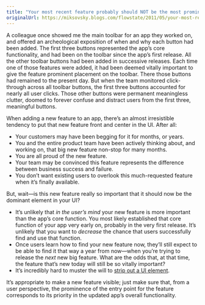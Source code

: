 ```yaml
---
title: "Your most recent feature probably should NOT be the most prominent element of your UI"
originalUrl: https://miksovsky.blogs.com/flowstate/2011/05/your-most-recent-feature-probably-should-not-be-the-most-prominent-element-of-your-ui.html
---
```


<p>
  A colleague once showed me the main toolbar for an app they worked on, and
  offered an archeological exposition of when and why each button had been
  added. The first three buttons represented the app’s core functionality, and
  had been on the toolbar since the app’s first release. All the other toolbar
  buttons had been added in successive releases. Each time one of those features
  were added, it had been deemed vitally important to give the feature prominent
  placement on the toolbar. There those buttons had remained to the present day.
  But when the team monitored click-through across all toolbar buttons, the
  first three buttons accounted for nearly all user clicks. Those other buttons
  were permanent meaningless clutter, doomed to forever confuse and distract
  users from the first three, meaningful buttons.
</p>
<p>
  When adding a new feature to an app, there’s an almost irresistible tendency
  to put that new feature front and center in the UI. After all:
</p>
<ul>
  <li>Your customers may have been begging for it for months, or years.</li>
  <li>
    You and the entire product team have been actively thinking about, and
    working on, that big new feature non-stop for many months.
  </li>
  <li>You are all proud of the new feature.</li>
  <li>
    Your team may be convinced this feature represents the difference between
    business success and failure.
  </li>
  <li>
    You don’t want existing users to overlook this much-requested feature when
    it’s finally available.
  </li>
</ul>
<p>
  But, wait—is this new feature really so important that it should now be the
  dominant element in your UI?
</p>
<ul>
  <li>
    It’s unlikely that <em>in the user’s mind</em> your new feature is more
    important than the app’s core function. You most likely established that
    core function of your app very early on, probably in the very first release.
    It’s unlikely that you want to <em>decrease</em> the chance that users
    successfully find and use that function.
  </li>
  <li>
    Once users learn how to find your new feature now, they’ll still expect to
    be able to find it that way a year from now—when you’re trying to release
    the <em>next</em> new big feature. What are the odds that, at that time, the
    feature that’s new today will still be so vitally important?
  </li>
  <li>
    It’s incredibly hard to muster the will to
    <a
      href="/posts/2011/04-04-start-with-a-stripped-down-visual-design-and-slowly-add-elements-back-in.html"
      >strip out a UI element</a
    >.
  </li>
</ul>
<p>
  It’s appropriate to make a new feature visible; just make sure that, from a
  user perspective, the prominence of the entry point for the feature
  corresponds to its priority in the updated app’s overall functionality.
</p>
